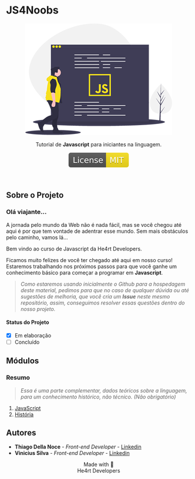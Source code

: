 # JS4Noobs
<p align="center">
  <img src="./assets/javascript.png" alt="javascript">

  <p align="center">Tutorial de <strong>Javascript</strong> para iniciantes na linguagem.</p>
  <p align="center">
    <a href="https://opensource.org/licenses/MIT">
      <img src="./assets/mit.svg" alt="License MIT">
    </a>
  </p>
  <br>
</p>

## Sobre o Projeto

### Olá viajante...

A jornada pelo mundo da Web não é nada fácil, mas se você chegou até aqui é por que tem vontade de adentrar esse mundo. Sem mais obstáculos pelo caminho, vamos lá...

Bem vindo ao curso de Javascript da He4rt Developers.

Ficamos muito felizes de você ter chegado até aqui em nosso curso! Estaremos trabalhando nos próximos passos para que você ganhe um conhecimento básico para começar a programar em **Javascript**.

>*Como estaremos usando inicialmente o Github para a hospedagem deste material, pedimos para que no caso de qualquer dúvida ou até sugestões de melhoria, que você cria um **Issue** neste mesmo repositório, assim, conseguimos resolver essas questões dentro do nosso projeto.*

#### Status do Projeto

- [x] Em elaboração
- [ ] Concluído

## Módulos

### Resumo

>*Essa é uma parte complementar, dados teóricos sobre a linguagem, para um conhecimento histórico, não técnico. (Não obrigatório)*

1. [JavaScript](/Modulos/1_Resumo/1_Resumo.md#JavaScript)
2. [História](/Modulos/1_Resumo/1_Resumo.md#História)

## Autores

- **Thiago Della Noce** - _Front-end Developer_ - [Linkedin](https://www.linkedin.com/in/thiagodellanoce/)
- **Vinicius Silva** - _Front-end Developer_ - [Linkedin](https://www.linkedin.com/in/silv-vinicius/)

<p align="center">Made with 💜<br>He4rt Developers</p>
